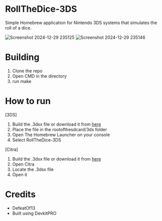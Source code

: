 # RollTheDice-3DS
Simple Homebrew application for Nintendo 3DS systems that simulates the roll of a dice.

![Screenshot 2024-12-29 235125](https://github.com/user-attachments/assets/afeaeb7f-7d53-4929-b2cd-a56b65430e8c)
![Screenshot 2024-12-29 235146](https://github.com/user-attachments/assets/49bcb51f-7487-44ca-8fc2-5015393d6db1)

# Building
1. Clone the repo
2. Open CMD in the directory
3. run make

# How to run

[3DS]
1. Build the .3dsx file or download it from [here](https://github.com/DefeatOf13/RollTheDice-3DS/releases/download/v1.0.1/RollTheDice-3DS.3dsx)
2. Place the file in the rootofthesdcard/3ds folder
3. Open The Homebrew Launcher on your console
4. Select RollTheDice-3DS

[Citra]
1. Build the .3dsx file or download it from [here](https://github.com/DefeatOf13/RollTheDice-3DS/releases/download/v1.0.1/RollTheDice-3DS.3dsx)
2. Open Citra
3. Locate the .3dsx file
4. Open it

# Credits
- DefeatOf13
- Built using DevkitPRO
